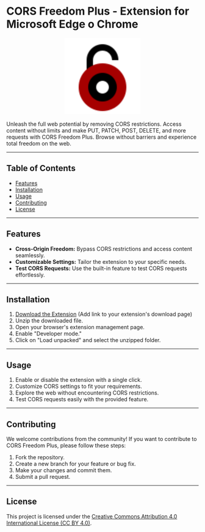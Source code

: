 # CORS Freedom Plus - Extension for Microsoft Edge o Chrome

<p align="center">
  <img src="https://raw.githubusercontent.com/Xalysna/CORS-Freedom-Plus/main/icon-512.png" alt="CORS Freedom Plus Logo" width="200" height="200">
</p>

Unleash the full web potential by removing CORS restrictions. Access content without limits and make PUT, PATCH, POST, DELETE, and more requests with CORS Freedom Plus. Browse without barriers and experience total freedom on the web.

---

## Table of Contents

- [Features](#features)
- [Installation](#installation)
- [Usage](#usage)
- [Contributing](#contributing)
- [License](#license)

---

## Features

- **Cross-Origin Freedom:** Bypass CORS restrictions and access content seamlessly.
- **Customizable Settings:** Tailor the extension to your specific needs.
- **Test CORS Requests:** Use the built-in feature to test CORS requests effortlessly.

---

## Installation

1. [Download the Extension](#) (Add link to your extension's download page)
2. Unzip the downloaded file.
3. Open your browser's extension management page.
4. Enable "Developer mode."
5. Click on "Load unpacked" and select the unzipped folder.

---

## Usage

1. Enable or disable the extension with a single click.
2. Customize CORS settings to fit your requirements.
3. Explore the web without encountering CORS restrictions.
4. Test CORS requests easily with the provided feature.

---

## Contributing

We welcome contributions from the community! If you want to contribute to CORS Freedom Plus, please follow these steps:

1. Fork the repository.
2. Create a new branch for your feature or bug fix.
3. Make your changes and commit them.
4. Submit a pull request.

---

## License

This project is licensed under the [Creative Commons Attribution 4.0 International License (CC BY 4.0)](https://creativecommons.org/licenses/by/4.0/).
